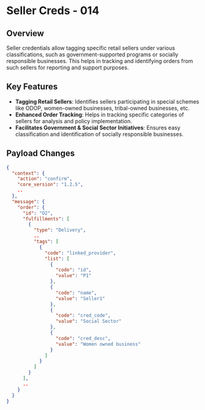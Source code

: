 # Seller Creds - 014

## Overview
Seller credentials allow tagging specific retail sellers under various classifications, such as government-supported programs or socially responsible businesses. This helps in tracking and identifying orders from such sellers for reporting and support purposes.

## Key Features
- **Tagging Retail Sellers**: Identifies sellers participating in special schemes like ODOP, women-owned businesses, tribal-owned businesses, etc.
- **Enhanced Order Tracking**: Helps in tracking specific categories of sellers for analysis and policy implementation.
- **Facilitates Government & Social Sector Initiatives**: Ensures easy classification and identification of socially responsible businesses.

## Payload Changes

```json
{
  "context": {
    "action": "confirm",
    "core_version": "1.2.5",
    ..
  },
  "message": {
    "order": {
      "id": "O2",
      "fulfillments": [
        {
          "type": "Delivery",
          ..
          "tags": [
            {
              "code": "linked_provider",
              "list": [
                {
                  "code": "id",
                  "value": "P1"
                },
                {
                  "code": "name",
                  "value": "Seller1"
                },
                {
                  "code": "cred_code",
                  "value": "Social Sector"
                },
                {
                  "code": "cred_desc",
                  "value": "Women owned business"
                }
              ]
            }
          ]
        }
      ],
      ..
    }
  }
}
